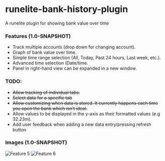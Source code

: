 
# runelite-bank-history-plugin
A runelite plugin for showing bank value over time

### Features (1.0-SNAPSHOT)
- Track multiple accounts (drop down for changing account).
- Graph of bank value over time.
- Simple time range selection (All, Today, Past 24 hours, Last week, etc.).
- Advanced time selection (Date/time.
- Panel in right-hand view can be expanded in a new window.

### TODO:
- ~~Allow tracking of individual tabs.~~
- ~~Select data for a specific tab~~
- ~~Allow customizing when data is stored. It currently happens each time you open
    the bank which isn't ideal.~~
- Allow values to be displayed in the y-axis as their formatted values (e.g 32.23m).
- Add user feedback when adding a new data entry/pressing refresh button

### Images (1.0-SNAPSHOT)
![Feature 5](https://raw.githubusercontent.com/AdrianLeeElder/runelite-bank-history-plugin/master/images/image5.JPG)
![Feature 6](https://raw.githubusercontent.com/AdrianLeeElder/runelite-bank-history-plugin/master/images/image6.JPG)